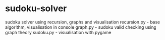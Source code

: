# sudoku-solver
sudoku solver using recursion, graphs and visualisation
recursion.py - base algorithm, visualisation in console
graph.py - sudoku valid checking using graph theory
sudoku.py - visualisation with pygame
